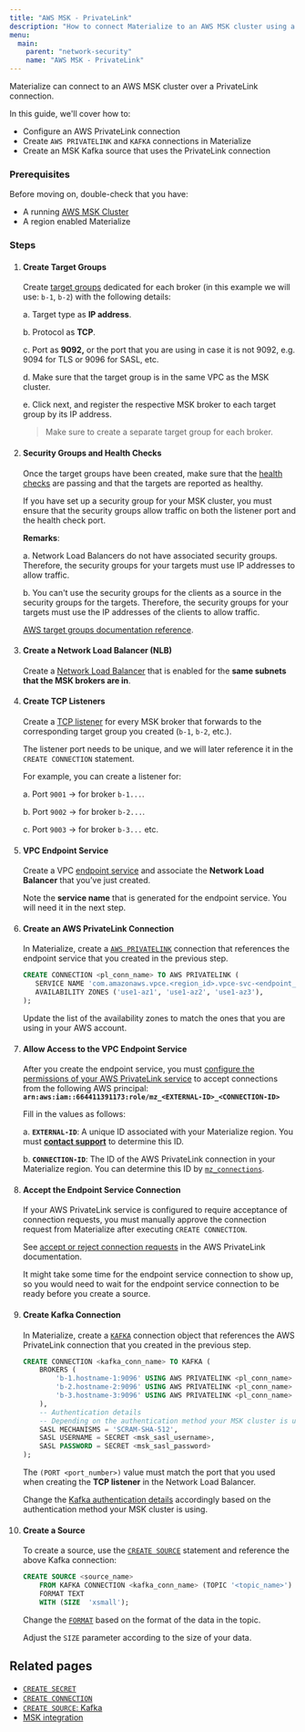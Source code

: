 ```yaml
---
title: "AWS MSK - PrivateLink"
description: "How to connect Materialize to an AWS MSK cluster using a Privatelink connection"
menu:
  main:
    parent: "network-security"
    name: "AWS MSK - PrivateLink"
---
```


Materialize can connect to an AWS MSK cluster over a PrivateLink connection.

In this guide, we'll cover how to:

* Configure an AWS PrivateLink connection
* Create `AWS PRIVATELINK` and `KAFKA` connections in Materialize
* Create an MSK Kafka source that uses the PrivateLink connection

### Prerequisites

Before moving on, double-check that you have:

* A running [AWS MSK Cluster](/integrations/aws-msk)
* A region enabled Materialize

### Steps

1. #### Create Target Groups
    Create [target groups](https://docs.aws.amazon.com/elasticloadbalancing/latest/network/create-target-group.html) dedicated for each broker (in this example we will use: `b-1`, `b-2`) with the following details:

    a. Target type as **IP address**.

    b. Protocol as **TCP**.

    c. Port as **9092,** or the port that you are using in case it is not 9092, e.g. 9094 for TLS or 9096 for SASL, etc.

    d. Make sure that the target group is in the same VPC as the MSK cluster.

    e. Click next, and register the respective MSK broker to each target group by its IP address.

    > Make sure to create a separate target group for each broker.

1. #### Security Groups and Health Checks

    Once the target groups have been created, make sure that the [health checks](https://docs.aws.amazon.com/elasticloadbalancing/latest/network/target-group-health-checks.html) are passing and that the targets are reported as healthy.

    If you have set up a security group for your MSK cluster, you must ensure that the security groups allow traffic on both the listener port and the health check port.

    **Remarks**:

    a. Network Load Balancers do not have associated security groups. Therefore, the security groups for your targets must use IP addresses to allow traffic.

    b. You can't use the security groups for the clients as a source in the security groups for the targets. Therefore, the security groups for your targets must use the IP addresses of the clients to allow traffic.

    [AWS target groups documentation reference](https://docs.aws.amazon.com/elasticloadbalancing/latest/network/target-group-register-targets.html).

1. #### Create a Network Load Balancer (NLB)
    Create a [Network Load Balancer](https://docs.aws.amazon.com/elasticloadbalancing/latest/network/create-network-load-balancer.html) that is enabled for the **same subnets that the MSK brokers are in**.

1. #### Create TCP Listeners

    Create a [TCP listener](https://docs.aws.amazon.com/elasticloadbalancing/latest/network/create-listener.html) for every MSK broker that forwards to the corresponding target group you created (`b-1`, `b-2`, etc.).

    The listener port needs to be unique, and we will later reference it in the `CREATE CONNECTION` statement.

    For example, you can create a listener for:

    a. Port `9001` → for broker `b-1...`.

    b. Port `9002` → for broker `b-2...`.

    c. Port `9003` → for broker `b-3...` etc.

1. #### VPC Endpoint Service

    Create a VPC [endpoint service](https://docs.aws.amazon.com/vpc/latest/privatelink/create-endpoint-service.html) and associate the **Network Load Balancer** that you’ve just created.

    Note the **service name** that is generated for the endpoint service. You will need it in the next step.

1. #### Create an AWS PrivateLink Connection
     In Materialize, create a [`AWS PRIVATELINK`](/sql/create-connection/#aws-privatelink) connection that references the endpoint service that you created in the previous step.

     ```sql
    CREATE CONNECTION <pl_conn_name> TO AWS PRIVATELINK (
        SERVICE NAME 'com.amazonaws.vpce.<region_id>.vpce-svc-<endpoint_service_id>',
        AVAILABILITY ZONES ('use1-az1', 'use1-az2', 'use1-az3'),
    );
    ```

    Update the list of the availability zones to match the ones that you are using in your AWS account.

1. #### Allow Access to the VPC Endpoint Service

    After you create the endpoint service, you must [configure the permissions of your AWS PrivateLink service](https://docs.aws.amazon.com/vpc/latest/privatelink/add-endpoint-service-permissions.html) to accept connections from the following AWS principal: **`arn:aws:iam::664411391173:role/mz_<EXTERNAL-ID>_<CONNECTION-ID>`**

    Fill in the values as follows:

    a. **`EXTERNAL-ID`**: A unique ID associated with your Materialize region. You must **[contact support](https://materialize.com/docs/support/)** to determine this ID.

    b. **`CONNECTION-ID`**: The ID of the AWS PrivateLink connection in your Materialize region. You can determine this ID by [`mz_connections`](https://github.com/MaterializeInc/materialize/blob/6aa1bf9ee6db3c3c73a617c9c863df5734233dbf/sql/system-catalog/mz_catalog/#mz_connections).

1. #### Accept the Endpoint Service Connection

    If your AWS PrivateLink service is configured to require acceptance of connection requests, you must manually approve the connection request from Materialize after executing `CREATE CONNECTION`.

    See [accept or reject connection requests](https://docs.aws.amazon.com/vpc/latest/privatelink/configure-endpoint-service.html#accept-reject-connection-requests) in the AWS PrivateLink documentation.

    It might take some time for the endpoint service connection to show up, so you would need to wait for the endpoint service connection to be ready before you create a source.

1. #### Create Kafka Connection

    In Materialize, create a [`KAFKA`](/sql/create-connection/#kafka) connection object that references the AWS PrivateLink connection that you created in the previous step.

    ```sql
    CREATE CONNECTION <kafka_conn_name> TO KAFKA (
        BROKERS (
            'b-1.hostname-1:9096' USING AWS PRIVATELINK <pl_conn_name> (PORT 9001),
            'b-2.hostname-2:9096' USING AWS PRIVATELINK <pl_conn_name> (PORT 9002),
            'b-3.hostname-3:9096' USING AWS PRIVATELINK <pl_conn_name> (PORT 9003)
        ),
        -- Authentication details
        -- Depending on the authentication method your MSK cluster is using
        SASL MECHANISMS = 'SCRAM-SHA-512',
        SASL USERNAME = SECRET <msk_sasl_username>,
        SASL PASSWORD = SECRET <msk_sasl_password>
    );
    ```

    The `(PORT <port_number>)` value must match the port that you used when creating the **TCP listener** in the Network Load Balancer.

    Change the [Kafka authentication details](/sql/create-connection/#kafka) accordingly based on the authentication method your MSK cluster is using.

1. #### Create a Source

    To create a source, use the [`CREATE SOURCE`](/sql/create-source/) statement and reference the above Kafka connection:

    ```sql
    CREATE SOURCE <source_name>
        FROM KAFKA CONNECTION <kafka_conn_name> (TOPIC '<topic_name>')
        FORMAT TEXT
        WITH (SIZE  'xsmall');
    ```

    Change the [`FORMAT`](/sql/create-source/#formats) based on the format of the data in the topic.

    Adjust the `SIZE` parameter according to the size of your data.

## Related pages

- [`CREATE SECRET`](/sql/create-secret)
- [`CREATE CONNECTION`](/sql/create-connection)
- [`CREATE SOURCE`: Kafka](/sql/create-source/kafka)
- [MSK integration](/integrations/aws-msk)
